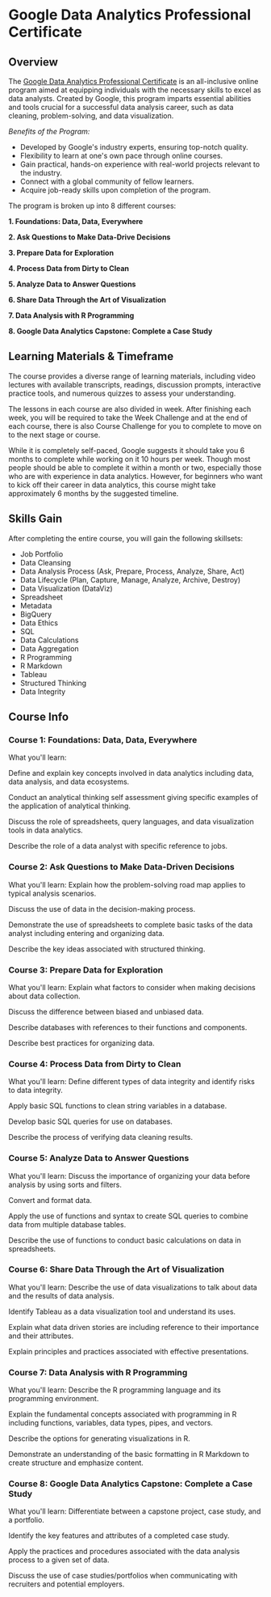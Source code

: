 # Google Data Analytics Professional Certificate

## Overview

The [Google Data Analytics Professional Certificate](https://www.coursera.org/professional-certificates/google-data-analytics?utm_source=google&utm_medium=institutions&utm_campaign=gwgsite-gDigital-emprohpp-certs-launch) is an all-inclusive online program aimed at equipping individuals with the necessary skills to excel as data analysts. Created by Google, this program imparts essential abilities and tools crucial for a successful data analysis career, such as data cleaning, problem-solving, and data visualization.

*Benefits of the Program:*

- Developed by Google's industry experts, ensuring top-notch quality.
- Flexibility to learn at one's own pace through online courses.
- Gain practical, hands-on experience with real-world projects relevant to the industry.
- Connect with a global community of fellow learners.
- Acquire job-ready skills upon completion of the program.

The program is broken up into 8 different courses: 

**1. Foundations: Data, Data, Everywhere**

**2. Ask Questions to Make Data-Drive Decisions**

**3. Prepare Data for Exploration**

**4. Process Data from Dirty to Clean**

**5. Analyze Data to Answer Questions**

**6. Share Data Through the Art of Visualization**

**7. Data Analysis with R Programming**

**8. Google Data Analytics Capstone: Complete a Case Study**

## Learning Materials & Timeframe

The course provides a diverse range of learning materials, including video lectures with available transcripts, readings, discussion prompts, interactive practice tools, and numerous quizzes to assess your understanding.

The lessons in each course are also divided in week. After finishing each week, you will be required to take the Week Challenge and at the end of each course, there is also Course Challenge for you to complete to move on to the next stage or course.

While it is completely self-paced, Google suggests it should take you 6 months to complete while working on it 10 hours per week. Though most people should be able to complete it within a month or two, especially those who are with experience in data analytics. However, for beginners who want to kick off their career in data analytics, this course might take approximately 6 months by the suggested timeline.

## Skills Gain

After completing the entire course, you will gain the following skillsets:

- Job Portfolio
- Data Cleansing
- Data Analysis Process (Ask, Prepare, Process, Analyze, Share, Act)
- Data Lifecycle (Plan, Capture, Manage, Analyze, Archive, Destroy)
- Data Visualization (DataViz)
- Spreadsheet
- Metadata
- BigQuery
- Data Ethics
- SQL
- Data Calculations
- Data Aggregation
- R Programming
- R Markdown
- Tableau
- Structured Thinking
- Data Integrity

## Course Info

### Course 1: Foundations: Data, Data, Everywhere

What you'll learn:

Define and explain key concepts involved in data analytics including data, data analysis, and data ecosystems.

Conduct an analytical thinking self assessment giving specific examples of the application of analytical thinking.

Discuss the role of spreadsheets, query languages, and data visualization tools in data analytics.

Describe the role of a data analyst with specific reference to jobs.

### Course 2: Ask Questions to Make Data-Driven Decisions

What you'll learn:
Explain how the problem-solving road map applies to typical analysis scenarios. 

Discuss the use of data in the decision-making process.

Demonstrate the use of spreadsheets to complete basic tasks of the data analyst including entering and organizing data.

Describe the key ideas associated with structured thinking.

### Course 3: Prepare Data for Exploration

What you'll learn:
Explain what factors to consider when making decisions about data collection.

Discuss the difference between biased and unbiased data.

Describe databases with references to their functions and components.

Describe best practices for organizing data.

### Course 4: Process Data from Dirty to Clean

What you'll learn:
Define different types of data integrity and identify risks to data integrity.

Apply basic SQL functions to clean string variables in a database.

Develop basic SQL queries for use on databases.

Describe the process of verifying data cleaning results.

### Course 5: Analyze Data to Answer Questions

What you'll learn:
Discuss the importance of organizing your data before analysis by using sorts and filters.

Convert and format data.

Apply the use of functions and syntax to create SQL queries to combine data from multiple database tables.

Describe the use of functions to conduct basic calculations on data in spreadsheets.

### Course 6: Share Data Through the Art of Visualization

What you'll learn:
Describe the use of data visualizations to talk about data and the results of data analysis.

Identify Tableau as a data visualization tool and understand its uses.

Explain what data driven stories are including reference to their importance and their attributes.

Explain principles and practices associated with effective presentations.

### Course 7: Data Analysis with R Programming

What you'll learn:
Describe the R programming language and its programming environment.

Explain the fundamental concepts associated with programming in R including functions, variables, data types, pipes, and vectors.

Describe the options for generating visualizations in R.

Demonstrate an understanding of the basic formatting in R Markdown to create structure and emphasize content.

### Course 8: Google Data Analytics Capstone: Complete a Case Study

What you'll learn:
Differentiate between a capstone project, case study, and a portfolio.

Identify the key features and attributes of a completed case study.

Apply the practices and procedures associated with the data analysis process to a given set of data.

Discuss the use of case studies/portfolios when communicating with recruiters and potential employers.
